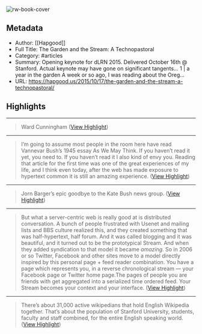 ![rw-book-cover](https://mikecaulfield.files.wordpress.com/2015/10/t_554f0905-ecb1-19ab-c1ba-22d0c80aa40f.jpg)

## Metadata
- Author: [[Hapgood]]
- Full Title: The Garden and the Stream: A Technopastoral
- Category: #articles
- Summary: Opening keynote for dLRN 2015. Delivered October 16th @ Stanford. Actual keynote may have gone on significant tangents… 1 | a year in the garden A week or so ago, I was reading about the Oreg…
- URL: https://hapgood.us/2015/10/17/the-garden-and-the-stream-a-technopastoral/

## Highlights
***

> Ward Cunningham ([View Highlight](https://read.readwise.io/read/01hgtyvvnjgkjvk92mthy5m12w))

***

> I’m going to assume most people in the room here have read Vannevar Bush’s 1945 essay As We May Think. If you haven’t read it yet, you need to.
> If you haven’t read it I also kind of envy you. Reading that article for the first time was one of the great experiences of my life, and I think even today, after the web has made exposure to hypertext common it is still an amazing experience. ([View Highlight](https://read.readwise.io/read/01hgtz1kkrmqxbw7mmpa56dyyk))

***

> Jorn Barger’s epic goodbye to the Kate Bush news group. ([View Highlight](https://read.readwise.io/read/01hgtz7p2wajftshb87901t8sa))

***

> But what a server-centric web is really good at is distributed conversation. A bunch of people frustrated with Usenet and mailing lists and BBS culture realized this, and they created something that was half-hypertext, half forum. And it was called blogging and it was beautiful, and it turned out to be the prototypical Stream. And when they added syndication to that model it became *amazing*.
> So in 2006 or so Twitter, Facebook and other sites move to a model directly inspired by this personal page + feed reader combination. You have a page which represents you, in a reverse chronological stream — your Facebook page or Twitter home page.The pages of people you are friends with get aggregated into a serialized time ordered feed. Your Stream becomes your context and your interface. ([View Highlight](https://read.readwise.io/read/01hgtz9sc4mk23m04m3v9vzhhd))

***

> There’s about 31,000 active wikipedians that hold English Wikipedia together. That’s about the population of Stanford University, students, faculty and staff combined, for the entire English speaking world. ([View Highlight](https://read.readwise.io/read/01hgtzdzy62dwgkv9x110ss97a))

